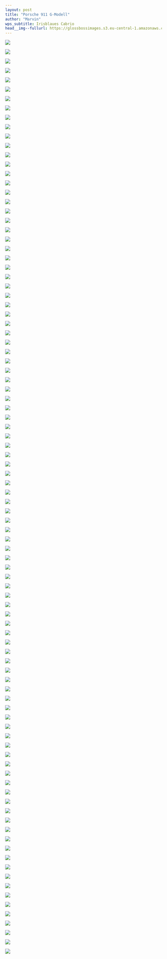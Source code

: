 ```yaml
---
layout: post
title: "Porsche 911 G-Modell"
author: "Marvin"
wps_subtitle: Irisblaues Cabrio
head__img--fullurl: https://glossbossimages.s3.eu-central-1.amazonaws.com/marvin/porsche_gmodell_1/DSC00559.jpg
---
```

![](https://glossbossimages.s3.eu-central-1.amazonaws.com/marvin/porsche_gmodell_1/DSC00393.jpg)


![](https://glossbossimages.s3.eu-central-1.amazonaws.com/marvin/porsche_gmodell_1/DSC00394.jpg)


![](https://glossbossimages.s3.eu-central-1.amazonaws.com/marvin/porsche_gmodell_1/DSC00395.jpg)


![](https://glossbossimages.s3.eu-central-1.amazonaws.com/marvin/porsche_gmodell_1/DSC00396.jpg)


![](https://glossbossimages.s3.eu-central-1.amazonaws.com/marvin/porsche_gmodell_1/DSC00398.jpg)


![](https://glossbossimages.s3.eu-central-1.amazonaws.com/marvin/porsche_gmodell_1/DSC00399.jpg)


![](https://glossbossimages.s3.eu-central-1.amazonaws.com/marvin/porsche_gmodell_1/DSC00400.jpg)


![](https://glossbossimages.s3.eu-central-1.amazonaws.com/marvin/porsche_gmodell_1/DSC00401.jpg)


![](https://glossbossimages.s3.eu-central-1.amazonaws.com/marvin/porsche_gmodell_1/DSC00403.jpg)


![](https://glossbossimages.s3.eu-central-1.amazonaws.com/marvin/porsche_gmodell_1/DSC00405.jpg)


![](https://glossbossimages.s3.eu-central-1.amazonaws.com/marvin/porsche_gmodell_1/DSC00406.jpg)


![](https://glossbossimages.s3.eu-central-1.amazonaws.com/marvin/porsche_gmodell_1/DSC00407.jpg)


![](https://glossbossimages.s3.eu-central-1.amazonaws.com/marvin/porsche_gmodell_1/DSC00410.jpg)


![](https://glossbossimages.s3.eu-central-1.amazonaws.com/marvin/porsche_gmodell_1/DSC00411.jpg)

![](https://glossbossimages.s3.eu-central-1.amazonaws.com/marvin/porsche_gmodell_1/DSC00412.jpg)

![](https://glossbossimages.s3.eu-central-1.amazonaws.com/marvin/porsche_gmodell_2/DSC_0007.jpg)


![](https://glossbossimages.s3.eu-central-1.amazonaws.com/marvin/porsche_gmodell_2/DSC_0018.jpg)


![](https://glossbossimages.s3.eu-central-1.amazonaws.com/marvin/porsche_gmodell_2/DSC_0026.jpg)


![](https://glossbossimages.s3.eu-central-1.amazonaws.com/marvin/porsche_gmodell_2/DSC_0028.jpg)


![](https://glossbossimages.s3.eu-central-1.amazonaws.com/marvin/porsche_gmodell_2/DSC_0034.jpg)


![](https://glossbossimages.s3.eu-central-1.amazonaws.com/marvin/porsche_gmodell_1/DSC00416.jpg)


![](https://glossbossimages.s3.eu-central-1.amazonaws.com/marvin/porsche_gmodell_1/DSC00417.jpg)


![](https://glossbossimages.s3.eu-central-1.amazonaws.com/marvin/porsche_gmodell_1/lackmessung.jpg)


![](https://glossbossimages.s3.eu-central-1.amazonaws.com/marvin/porsche_gmodell_2/DSC_0110.jpg)


![](https://glossbossimages.s3.eu-central-1.amazonaws.com/marvin/porsche_gmodell_1/DSC00422.jpg)


![](https://glossbossimages.s3.eu-central-1.amazonaws.com/marvin/porsche_gmodell_1/DSC00423.jpg)


![](https://glossbossimages.s3.eu-central-1.amazonaws.com/marvin/porsche_gmodell_1/DSC00424.jpg)


![](https://glossbossimages.s3.eu-central-1.amazonaws.com/marvin/porsche_gmodell_1/DSC00425.jpg)


![](https://glossbossimages.s3.eu-central-1.amazonaws.com/marvin/porsche_gmodell_1/DSC00427.jpg)


![](https://glossbossimages.s3.eu-central-1.amazonaws.com/marvin/porsche_gmodell_1/DSC00428.jpg)


![](https://glossbossimages.s3.eu-central-1.amazonaws.com/marvin/porsche_gmodell_1/DSC00431.jpg)


![](https://glossbossimages.s3.eu-central-1.amazonaws.com/marvin/porsche_gmodell_1/DSC00433.jpg)


![](https://glossbossimages.s3.eu-central-1.amazonaws.com/marvin/porsche_gmodell_1/DSC00435.jpg)


![](https://glossbossimages.s3.eu-central-1.amazonaws.com/marvin/porsche_gmodell_1/DSC00436.jpg)


![](https://glossbossimages.s3.eu-central-1.amazonaws.com/marvin/porsche_gmodell_1/DSC00437.jpg)


![](https://glossbossimages.s3.eu-central-1.amazonaws.com/marvin/porsche_gmodell_1/DSC00439.jpg)


![](https://glossbossimages.s3.eu-central-1.amazonaws.com/marvin/porsche_gmodell_1/DSC00441.jpg)


![](https://glossbossimages.s3.eu-central-1.amazonaws.com/marvin/porsche_gmodell_1/DSC00442.jpg)


![](https://glossbossimages.s3.eu-central-1.amazonaws.com/marvin/porsche_gmodell_1/DSC00446.jpg)


![](https://glossbossimages.s3.eu-central-1.amazonaws.com/marvin/porsche_gmodell_1/DSC00450.jpg)


![](https://glossbossimages.s3.eu-central-1.amazonaws.com/marvin/porsche_gmodell_1/DSC00452.jpg)


![](https://glossbossimages.s3.eu-central-1.amazonaws.com/marvin/porsche_gmodell_1/DSC00454.jpg)


![](https://glossbossimages.s3.eu-central-1.amazonaws.com/marvin/porsche_gmodell_1/DSC00455.jpg)


![](https://glossbossimages.s3.eu-central-1.amazonaws.com/marvin/porsche_gmodell_1/DSC00460.jpg)


![](https://glossbossimages.s3.eu-central-1.amazonaws.com/marvin/porsche_gmodell_2/DSC_0121.jpg)


![](https://glossbossimages.s3.eu-central-1.amazonaws.com/marvin/porsche_gmodell_2/DSC_0124.jpg)


![](https://glossbossimages.s3.eu-central-1.amazonaws.com/marvin/porsche_gmodell_2/DSC_0063.jpg)


![](https://glossbossimages.s3.eu-central-1.amazonaws.com/marvin/porsche_gmodell_1/DSC00471.jpg)


![](https://glossbossimages.s3.eu-central-1.amazonaws.com/marvin/porsche_gmodell_1/DSC00473.jpg)


![](https://glossbossimages.s3.eu-central-1.amazonaws.com/marvin/porsche_gmodell_1/DSC00472.jpg)


![](https://glossbossimages.s3.eu-central-1.amazonaws.com/marvin/porsche_gmodell_1/DSC00475.jpg)


![](https://glossbossimages.s3.eu-central-1.amazonaws.com/marvin/porsche_gmodell_1/DSC00477.jpg)


![](https://glossbossimages.s3.eu-central-1.amazonaws.com/marvin/porsche_gmodell_1/DSC00478.jpg)


![](https://glossbossimages.s3.eu-central-1.amazonaws.com/marvin/porsche_gmodell_1/DSC00485.jpg)


![](https://glossbossimages.s3.eu-central-1.amazonaws.com/marvin/porsche_gmodell_1/DSC00487.jpg)


![](https://glossbossimages.s3.eu-central-1.amazonaws.com/marvin/porsche_gmodell_1/DSC00488.jpg)


![](https://glossbossimages.s3.eu-central-1.amazonaws.com/marvin/porsche_gmodell_1/DSC00489.jpg)


![](https://glossbossimages.s3.eu-central-1.amazonaws.com/marvin/porsche_gmodell_1/DSC00491.jpg)


![](https://glossbossimages.s3.eu-central-1.amazonaws.com/marvin/porsche_gmodell_1/DSC00492.jpg)


![](https://glossbossimages.s3.eu-central-1.amazonaws.com/marvin/porsche_gmodell_1/DSC00493.jpg)


![](https://glossbossimages.s3.eu-central-1.amazonaws.com/marvin/porsche_gmodell_1/DSC00495.jpg)


![](https://glossbossimages.s3.eu-central-1.amazonaws.com/marvin/porsche_gmodell_1/DSC00498.jpg)


![](https://glossbossimages.s3.eu-central-1.amazonaws.com/marvin/porsche_gmodell_1/DSC00499.jpg)


![](https://glossbossimages.s3.eu-central-1.amazonaws.com/marvin/porsche_gmodell_1/DSC00501.jpg)


![](https://glossbossimages.s3.eu-central-1.amazonaws.com/marvin/porsche_gmodell_1/DSC00502.jpg)


![](https://glossbossimages.s3.eu-central-1.amazonaws.com/marvin/porsche_gmodell_1/DSC00503.jpg)


![](https://glossbossimages.s3.eu-central-1.amazonaws.com/marvin/porsche_gmodell_1/DSC00509.jpg)


![](https://glossbossimages.s3.eu-central-1.amazonaws.com/marvin/porsche_gmodell_1/DSC00511.jpg)


![](https://glossbossimages.s3.eu-central-1.amazonaws.com/marvin/porsche_gmodell_1/DSC00512.jpg)


![](https://glossbossimages.s3.eu-central-1.amazonaws.com/marvin/porsche_gmodell_1/DSC00515.jpg)


![](https://glossbossimages.s3.eu-central-1.amazonaws.com/marvin/porsche_gmodell_1/DSC00516.jpg)


![](https://glossbossimages.s3.eu-central-1.amazonaws.com/marvin/porsche_gmodell_1/DSC00517.jpg)


![](https://glossbossimages.s3.eu-central-1.amazonaws.com/marvin/porsche_gmodell_1/DSC00518.jpg)


![](https://glossbossimages.s3.eu-central-1.amazonaws.com/marvin/porsche_gmodell_1/DSC00519.jpg)


![](https://glossbossimages.s3.eu-central-1.amazonaws.com/marvin/porsche_gmodell_1/DSC00524.jpg)


![](https://glossbossimages.s3.eu-central-1.amazonaws.com/marvin/porsche_gmodell_1/DSC00525.jpg)


![](https://glossbossimages.s3.eu-central-1.amazonaws.com/marvin/porsche_gmodell_1/DSC00526.jpg)


![](https://glossbossimages.s3.eu-central-1.amazonaws.com/marvin/porsche_gmodell_1/DSC00528.jpg)


![](https://glossbossimages.s3.eu-central-1.amazonaws.com/marvin/porsche_gmodell_1/DSC00530.jpg)


![](https://glossbossimages.s3.eu-central-1.amazonaws.com/marvin/porsche_gmodell_1/DSC00533.jpg)


![](https://glossbossimages.s3.eu-central-1.amazonaws.com/marvin/porsche_gmodell_1/DSC00534.jpg)


![](https://glossbossimages.s3.eu-central-1.amazonaws.com/marvin/porsche_gmodell_1/DSC00535.jpg)


![](https://glossbossimages.s3.eu-central-1.amazonaws.com/marvin/porsche_gmodell_1/DSC00537.jpg)


![](https://glossbossimages.s3.eu-central-1.amazonaws.com/marvin/porsche_gmodell_1/DSC00538.jpg)


![](https://glossbossimages.s3.eu-central-1.amazonaws.com/marvin/porsche_gmodell_1/DSC00539.jpg)


![](https://glossbossimages.s3.eu-central-1.amazonaws.com/marvin/porsche_gmodell_1/DSC00540.jpg)


![](https://glossbossimages.s3.eu-central-1.amazonaws.com/marvin/porsche_gmodell_1/DSC00541.jpg)


![](https://glossbossimages.s3.eu-central-1.amazonaws.com/marvin/porsche_gmodell_1/DSC00542.jpg)


![](https://glossbossimages.s3.eu-central-1.amazonaws.com/marvin/porsche_gmodell_1/DSC00543.jpg)


![](https://glossbossimages.s3.eu-central-1.amazonaws.com/marvin/porsche_gmodell_1/DSC00546.jpg)


![](https://glossbossimages.s3.eu-central-1.amazonaws.com/marvin/porsche_gmodell_1/DSC00548.jpg)


![](https://glossbossimages.s3.eu-central-1.amazonaws.com/marvin/porsche_gmodell_1/DSC00550.jpg)


![](https://glossbossimages.s3.eu-central-1.amazonaws.com/marvin/porsche_gmodell_1/DSC00552.jpg)


![](https://glossbossimages.s3.eu-central-1.amazonaws.com/marvin/porsche_gmodell_1/DSC00553.jpg)


![](https://glossbossimages.s3.eu-central-1.amazonaws.com/marvin/porsche_gmodell_1/DSC00554.jpg)


![](https://glossbossimages.s3.eu-central-1.amazonaws.com/marvin/porsche_gmodell_1/DSC00558.jpg)


![](https://glossbossimages.s3.eu-central-1.amazonaws.com/marvin/porsche_gmodell_1/DSC00559.jpg)


![](https://glossbossimages.s3.eu-central-1.amazonaws.com/marvin/porsche_gmodell_1/DSC00560.jpg)

